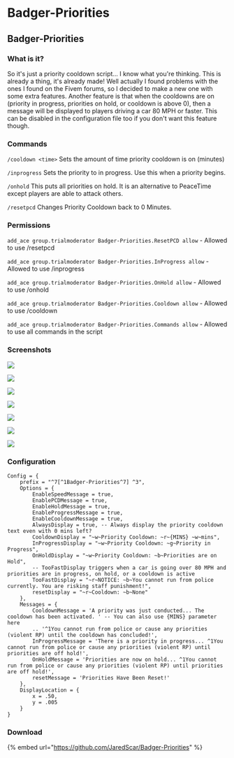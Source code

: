 # Badger-Priorities

## Badger-Priorities

### What is it?

So it's just a priority cooldown script... I know what you're thinking. This is already a thing, it's already made! Well actually I found problems with the ones I found on the Fivem forums, so I decided to make a new one with some extra features. Another feature is that when the cooldowns are on \(priority in progress, priorities on hold, or cooldown is above 0\), then a message will be displayed to players driving a car 80 MPH or faster. This can be disabled in the configuration file too if you don't want this feature though.

### Commands

 `/cooldown <time>` Sets the amount of time priority cooldown is on \(minutes\) 

`/inprogress` Sets the priority to in progress. Use this when a priority begins. 

`/onhold` This puts all priorities on hold. It is an alternative to PeaceTime except players are able to attack others. 

`/resetpcd` Changes Priority Cooldown back to 0 Minutes.

### Permissions

`add_ace group.trialmoderator Badger-Priorities.ResetPCD allow` - Allowed to use /resetpcd

`add_ace group.trialmoderator Badger-Priorities.InProgress allow` - Allowed to use /inprogress

`add_ace group.trialmoderator Badger-Priorities.OnHold allow` - Allowed to use /onhold

`add_ace group.trialmoderator Badger-Priorities.Cooldown allow` - Allowed to use /cooldown

`add_ace group.trialmoderator Badger-Priorities.Commands allow` - Allowed to use all commands in the script

### Screenshots

![](https://i.gyazo.com/343b467912371eb048f9242d4f3ebc03.png)

![](https://i.gyazo.com/3111b17b03d45248b19b233f75505428.png)

![](https://i.gyazo.com/985329e40e72f10a22e6801b72246957.png)

![](https://i.gyazo.com/7210b532e55502b948f0ad2e50c3e5cb.png)

![](https://i.gyazo.com/b58d0d94b3b149bb48fea90a83bf58ff.png)

![](https://i.gyazo.com/35eb0c6207d57444803517cacfea1678.png)

![](https://i.gyazo.com/877b6cc2c933453c272da2c27efdeaf5.gif)

### Configuration

```text
Config = {
	prefix = "^7[^1Badger-Priorities^7] ^3",
	Options = {
		EnableSpeedMessage = true,
		EnablePCDMessage = true,
		EnableHoldMessage = true,
		EnableProgressMessage = true,
		EnableCooldownMessage = true,
		AlwaysDisplay = true, -- Always display the priority cooldown text even with 0 mins left?
		CooldownDisplay = "~w~Priority Cooldown: ~r~{MINS} ~w~mins",
		InProgressDisplay = "~w~Priority Cooldown: ~g~Priority in Progress",
		OnHoldDisplay = "~w~Priority Cooldown: ~b~Priorities are on Hold",
		-- TooFastDisplay triggers when a car is going over 80 MPH and priorities are in progress, on hold, or a cooldown is active 
		TooFastDisplay = "~r~NOTICE: ~b~You cannot run from police currently. You are risking staff punishment!",
		resetDisplay = "~r~Cooldown: ~b~None"
	},
	Messages = {
		CooldownMessage = 'A priority was just conducted... The cooldown has been activated. ' -- You can also use {MINS} parameter here
		.. '^1You cannot run from police or cause any priorities (violent RP) until the cooldown has concluded!',
		InProgressMessage = 'There is a priority in progress... ^1You cannot run from police or cause any priorities (violent RP) until priorities are off hold!',
		OnHoldMessage = 'Priorities are now on hold... ^1You cannot run from police or cause any priorities (violent RP) until priorities are off hold!',
		resetMessage = 'Priorities Have Been Reset!'
	}, 
	DisplayLocation = {
		x = .50,
		y = .005
	}
}
```

### Download

{% embed url="https://github.com/JaredScar/Badger-Priorities" %}


